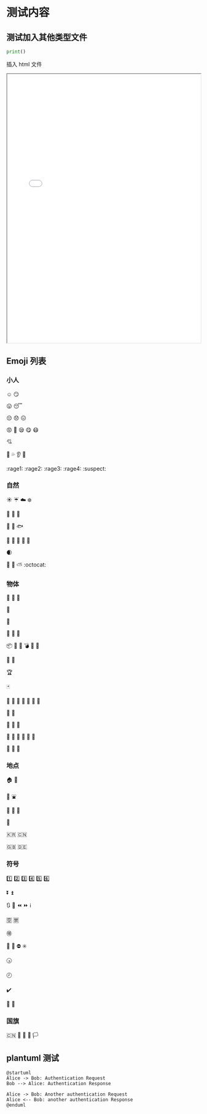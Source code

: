 # 测试内容

## 测试加入其他类型文件

```python
print()
```

插入 html 文件

<iframe width="100%" height="700px" src="/Page/Test/test.html"></iframe>

## Emoji 列表

### 小人

:relaxed:
:smirk:

:stuck_out_tongue:
:sleeping:

:pensive:
:disappointed:
:confounded:

:rage:
:triumph:
:sleepy:
:yum:
:mask:

:cupid:

:dash:
:sweat_drops:
:ear:
:eyes:

:rage1:
:rage2:
:rage3:
:rage4:
:suspect:

### 自然

:sunny:
:umbrella:
:cloud:
:snowflake:

:tiger:
:koala:
:bear:

:octopus:
:tropical_fish:
:fish:

:fallen_leaf:
:herb:
:mushroom:
:cactus:
:palm_tree:

:waxing_crescent_moon:

:volcano:
:milky_way:
:partly_sunny:
:octocat:

### 物体

:bamboo:
:gift_heart:
:dolls:

:gift:

:minidisc:

:nut_and_bolt:
:hammer:
:seat:

:package:
:door:
:smoking:
:bomb:
:gun:
:hocho:

:microscope:
:telescope:

:trophy:

:black_joker:

:boot:
:shirt:
:tshirt:
:necktie:
:womans_clothes:
:dress:
:running_shirt_with_sash:

:pouch:
:purse:

:curry:
:fried_shrimp:
:bento:

:candy:
:lollipop:
:honey_pot:
:apple:
:green_apple:
:tangerine:

:eggplant:
:tomato:
:corn:

### 地点

:house:
:house_with_garden:

:ferris_wheel:
:fountain:

:suspension_railway:
:mountain_cableway:
:tractor:

:moyai:

:kr:
:cn:

:uk:
:de:

### 符号

:one:
:two:
:three:
:four:
:five:
:six:

:arrow_double_down:
:arrow_double_up:

:arrows_clockwise:
:arrows_counterclockwise:
:rewind:
:fast_forward:
:information_source:

:u7a7a:
:u7981:

:ideograph_advantage:

:no_pedestrians:
:children_crossing:
:no_entry:
:eight_spoked_asterisk:

:clock430:

:clock8:

:heavy_check_mark:

:large_blue_diamond:
:large_orange_diamond:

### 国旗

:cn:
:checkered_flag:
:triangular_flag_on_post:
:black_flag:
:white_flag:

## plantuml 测试

```plantuml
@startuml
Alice -> Bob: Authentication Request
Bob --> Alice: Authentication Response

Alice -> Bob: Another authentication Request
Alice <-- Bob: another authentication Response
@enduml
```

